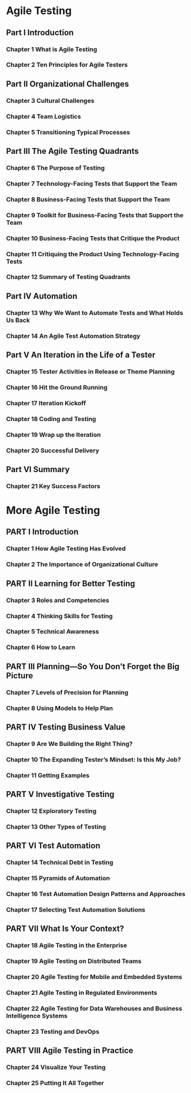 # Agile Testing

## Part I Introduction
### Chapter 1 What is Agile Testing
### Chapter 2 Ten Principles for Agile Testers

## Part II Organizational Challenges
### Chapter 3 Cultural Challenges
### Chapter 4 Team Logistics
### Chapter 5 Transitioning Typical Processes

## Part III The Agile Testing Quadrants
### Chapter 6 The Purpose of Testing
### Chapter 7 Technology-Facing Tests that Support the Team
### Chapter 8 Business-Facing Tests that Support the Team
### Chapter 9 Toolkit for Business-Facing Tests that Support the Team
### Chapter 10 Business-Facing Tests that Critique the Product
### Chapter 11 Critiquing the Product Using Technology-Facing Tests
### Chapter 12 Summary of Testing Quadrants

## Part IV Automation
### Chapter 13 Why We Want to Automate Tests and What Holds Us Back
### Chapter 14 An Agile Test Automation Strategy

## Part V An Iteration in the Life of a Tester
### Chapter 15 Tester Activities in Release or Theme Planning
### Chapter 16 Hit the Ground Running
### Chapter 17 Iteration Kickoff
### Chapter 18 Coding and Testing
### Chapter 19 Wrap up the Iteration
### Chapter 20 Successful Delivery
## Part VI Summary
### Chapter 21 Key Success Factors

# More Agile Testing
## PART I Introduction
### Chapter 1 How Agile Testing Has Evolved
### Chapter 2 The Importance of Organizational Culture
## PART II Learning for Better Testing
### Chapter 3 Roles and Competencies
### Chapter 4 Thinking Skills for Testing
### Chapter 5 Technical Awareness
### Chapter 6 How to Learn
## PART III Planning—So You Don’t Forget the Big Picture
### Chapter 7 Levels of Precision for Planning
### Chapter 8 Using Models to Help Plan
## PART IV Testing Business Value
### Chapter 9 Are We Building the Right Thing?
### Chapter 10 The Expanding Tester’s Mindset: Is this My Job?
### Chapter 11 Getting Examples
## PART V Investigative Testing
### Chapter 12 Exploratory Testing
### Chapter 13 Other Types of Testing
## PART VI Test Automation
### Chapter 14 Technical Debt in Testing
### Chapter 15 Pyramids of Automation
### Chapter 16 Test Automation Design Patterns and Approaches
### Chapter 17 Selecting Test Automation Solutions
## PART VII What Is Your Context?
### Chapter 18 Agile Testing in the Enterprise
### Chapter 19 Agile Testing on Distributed Teams
### Chapter 20 Agile Testing for Mobile and Embedded Systems
### Chapter 21 Agile Testing in Regulated Environments
### Chapter 22 Agile Testing for Data Warehouses and Business Intelligence Systems
### Chapter 23 Testing and DevOps
## PART VIII Agile Testing in Practice
### Chapter 24 Visualize Your Testing
### Chapter 25 Putting It All Together
